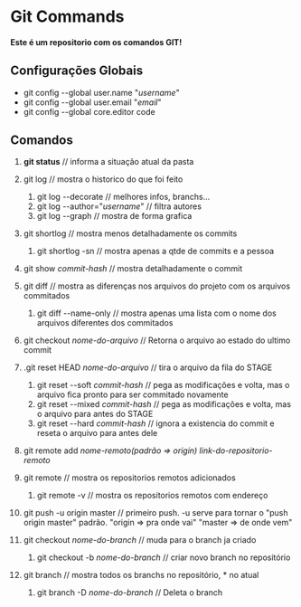 # Git Commands

#### Este é um repositorio com os comandos GIT!

## Configurações Globais

* git config --global user.name "_username_"
* git config --global user.email "_email_"
* git config --global core.editor code

## Comandos

1. __git status__ // informa a situação atual da pasta

2. git log // mostra o historico do que foi feito
    1. git log --decorate // melhores infos, branchs...
    2. git log --author="_username_" // filtra autores
    3. git log --graph // mostra de forma grafica

3. git shortlog // mostra menos detalhadamente os commits
    1. git shortlog -sn // mostra apenas a qtde de commits e a pessoa

4. git show _commit-hash_ // mostra detalhadamente o commit

5. git diff // mostra as diferenças nos arquivos do projeto com os arquivos commitados
    1. git diff --name-only // mostra apenas uma lista com o nome dos arquivos diferentes dos commitados

6. git checkout _nome-do-arquivo_ // Retorna o arquivo ao estado do ultimo commit

7. .git reset HEAD _nome-do-arquivo_ // tira o arquivo da fila do STAGE
    1. git reset --soft _commit-hash_ // pega as modificações e volta, mas o arquivo fica pronto para ser commitado novamente
    2. git reset --mixed _commit-hash_ // pega as modificações e volta, mas o arquivo para antes do STAGE
    3. git reset --hard _commit-hash_ // ignora a existencia do commit e reseta o arquivo para antes dele

8. git remote add _nome-remoto(padrão => origin)_ _link-do-repositorio-remoto_

9. git remote // mostra os repositorios remotos adicionados
    1. git remote -v // mostra os repositorios remotos com endereço

10. git push -u origin master // primeiro push. -u serve para tornar o "push origin master" padrão. "origin => pra onde vai" "master => de onde vem"

11. git checkout _nome-do-branch_ // muda para o branch ja criado
    1. git checkout -b _nome-do-branch_ // criar novo branch no repositório

12. git branch // mostra todos os branchs no repositório, * no atual
    1. git branch -D _nome-do-branch_ // Deleta o branch
